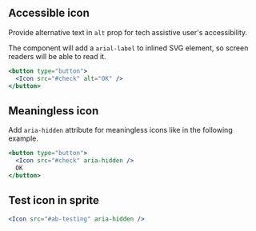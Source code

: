 ## Accessible icon

Provide alternative text in `alt` prop for tech assistive user's accessibility.

The component will add a `arial-label` to inlined SVG element,
so screen readers will be able to read it.

```jsx
<button type="button">
  <Icon src="#check" alt="OK" />
</button>
```

## Meaningless icon

Add `aria-hidden` attribute for meaningless icons like in the following
example.

```jsx
<button type="button">
  <Icon src="#check" aria-hidden />
  OK
</button>
```

## Test icon in sprite
```jsx
<Icon src="#ab-testing" aria-hidden />
```
